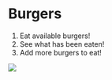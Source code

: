 # Burgers
1. Eat available burgers!
1. See what has been eaten!
1. Add more burgers to eat!

![](public/assets/img/eatDaBurger.gif)